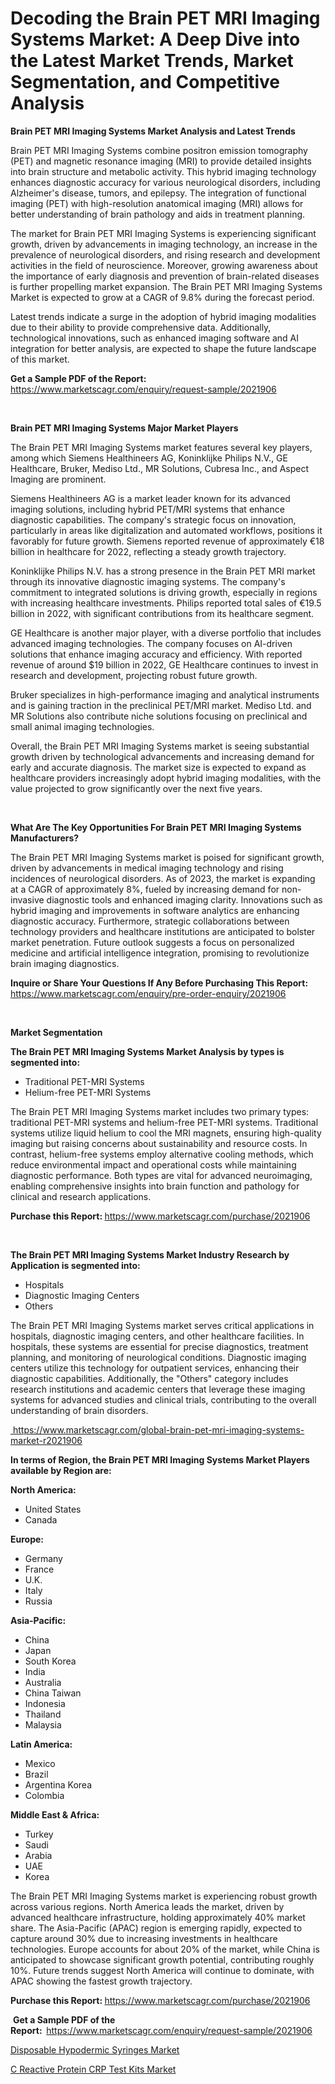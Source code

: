 <p><h1>Decoding the Brain PET MRI Imaging Systems Market: A Deep Dive into the Latest Market Trends, Market Segmentation, and Competitive Analysis</h1></p><p><strong>Brain PET MRI Imaging Systems Market Analysis and Latest Trends</strong></p>
<p><p>Brain PET MRI Imaging Systems combine positron emission tomography (PET) and magnetic resonance imaging (MRI) to provide detailed insights into brain structure and metabolic activity. This hybrid imaging technology enhances diagnostic accuracy for various neurological disorders, including Alzheimer's disease, tumors, and epilepsy. The integration of functional imaging (PET) with high-resolution anatomical imaging (MRI) allows for better understanding of brain pathology and aids in treatment planning.</p><p>The market for Brain PET MRI Imaging Systems is experiencing significant growth, driven by advancements in imaging technology, an increase in the prevalence of neurological disorders, and rising research and development activities in the field of neuroscience. Moreover, growing awareness about the importance of early diagnosis and prevention of brain-related diseases is further propelling market expansion. The Brain PET MRI Imaging Systems Market is expected to grow at a CAGR of 9.8% during the forecast period. </p><p>Latest trends indicate a surge in the adoption of hybrid imaging modalities due to their ability to provide comprehensive data. Additionally, technological innovations, such as enhanced imaging software and AI integration for better analysis, are expected to shape the future landscape of this market.</p></p>
<p><strong>Get a Sample PDF of the Report:&nbsp;</strong> <a href="https://www.marketscagr.com/enquiry/request-sample/2021906?utm_campaign=2041&utm_medium=2&utm_source=Github&utm_content=ia&utm_term=29032025&utm_id=brain-pet-mri-imaging-systems">https://www.marketscagr.com/enquiry/request-sample/2021906</a></p>
<p>&nbsp;</p>
<p><strong>Brain PET MRI Imaging Systems Major Market Players</strong></p>
<p><p>The Brain PET MRI Imaging Systems market features several key players, among which Siemens Healthineers AG, Koninklijke Philips N.V., GE Healthcare, Bruker, Mediso Ltd., MR Solutions, Cubresa Inc., and Aspect Imaging are prominent.</p><p>Siemens Healthineers AG is a market leader known for its advanced imaging solutions, including hybrid PET/MRI systems that enhance diagnostic capabilities. The company's strategic focus on innovation, particularly in areas like digitalization and automated workflows, positions it favorably for future growth. Siemens reported revenue of approximately €18 billion in healthcare for 2022, reflecting a steady growth trajectory.</p><p>Koninklijke Philips N.V. has a strong presence in the Brain PET MRI market through its innovative diagnostic imaging systems. The company's commitment to integrated solutions is driving growth, especially in regions with increasing healthcare investments. Philips reported total sales of €19.5 billion in 2022, with significant contributions from its healthcare segment.</p><p>GE Healthcare is another major player, with a diverse portfolio that includes advanced imaging technologies. The company focuses on AI-driven solutions that enhance imaging accuracy and efficiency. With reported revenue of around $19 billion in 2022, GE Healthcare continues to invest in research and development, projecting robust future growth.</p><p>Bruker specializes in high-performance imaging and analytical instruments and is gaining traction in the preclinical PET/MRI market. Mediso Ltd. and MR Solutions also contribute niche solutions focusing on preclinical and small animal imaging technologies.</p><p>Overall, the Brain PET MRI Imaging Systems market is seeing substantial growth driven by technological advancements and increasing demand for early and accurate diagnosis. The market size is expected to expand as healthcare providers increasingly adopt hybrid imaging modalities, with the value projected to grow significantly over the next five years.</p></p>
<p>&nbsp;</p>
<p><strong>What Are The Key Opportunities For Brain PET MRI Imaging Systems Manufacturers?</strong></p>
<p><p>The Brain PET MRI Imaging Systems market is poised for significant growth, driven by advancements in medical imaging technology and rising incidences of neurological disorders. As of 2023, the market is expanding at a CAGR of approximately 8%, fueled by increasing demand for non-invasive diagnostic tools and enhanced imaging clarity. Innovations such as hybrid imaging and improvements in software analytics are enhancing diagnostic accuracy. Furthermore, strategic collaborations between technology providers and healthcare institutions are anticipated to bolster market penetration. Future outlook suggests a focus on personalized medicine and artificial intelligence integration, promising to revolutionize brain imaging diagnostics.</p></p>
<p><strong>Inquire or Share Your Questions If Any Before Purchasing This Report:</strong> <a href="https://www.marketscagr.com/enquiry/pre-order-enquiry/2021906?utm_campaign=2041&utm_medium=2&utm_source=Github&utm_content=ia&utm_term=29032025&utm_id=brain-pet-mri-imaging-systems">https://www.marketscagr.com/enquiry/pre-order-enquiry/2021906</a></p>
<p>&nbsp;</p>
<p><strong>Market Segmentation</strong></p>
<p><strong>The Brain PET MRI Imaging Systems Market Analysis by types is segmented into:</strong></p>
<p><ul><li>Traditional PET-MRI Systems</li><li>Helium-free PET-MRI Systems</li></ul></p>
<p><p>The Brain PET MRI Imaging Systems market includes two primary types: traditional PET-MRI systems and helium-free PET-MRI systems. Traditional systems utilize liquid helium to cool the MRI magnets, ensuring high-quality imaging but raising concerns about sustainability and resource costs. In contrast, helium-free systems employ alternative cooling methods, which reduce environmental impact and operational costs while maintaining diagnostic performance. Both types are vital for advanced neuroimaging, enabling comprehensive insights into brain function and pathology for clinical and research applications.</p></p>
<p><strong>Purchase this Report:&nbsp;</strong><a href="https://www.marketscagr.com/purchase/2021906?utm_campaign=2041&utm_medium=2&utm_source=Github&utm_content=ia&utm_term=29032025&utm_id=brain-pet-mri-imaging-systems">https://www.marketscagr.com/purchase/2021906</a></p>
<p>&nbsp;</p>
<p><strong>The Brain PET MRI Imaging Systems Market Industry Research by Application is segmented into:</strong></p>
<p><ul><li>Hospitals</li><li>Diagnostic Imaging Centers</li><li>Others</li></ul></p>
<p><p>The Brain PET MRI Imaging Systems market serves critical applications in hospitals, diagnostic imaging centers, and other healthcare facilities. In hospitals, these systems are essential for precise diagnostics, treatment planning, and monitoring of neurological conditions. Diagnostic imaging centers utilize this technology for outpatient services, enhancing their diagnostic capabilities. Additionally, the "Others" category includes research institutions and academic centers that leverage these imaging systems for advanced studies and clinical trials, contributing to the overall understanding of brain disorders.</p></p>
<p><a href="https://www.marketscagr.com/global-brain-pet-mri-imaging-systems-market-r2021906?utm_campaign=2041&utm_medium=2&utm_source=Github&utm_content=ia&utm_term=29032025&utm_id=brain-pet-mri-imaging-systems">&nbsp;https://www.marketscagr.com/global-brain-pet-mri-imaging-systems-market-r2021906</a></p>
<p><strong>In terms of Region, the Brain PET MRI Imaging Systems Market Players available by Region are:</strong></p>
<p>
    <p> <strong> North America: </strong>
        <ul>
            <li>United States</li>
            <li>Canada</li>
        </ul>
        </p> 
    <p> <strong> Europe: </strong>
        <ul>
            <li>Germany</li>
            <li>France</li>
            <li>U.K.</li>
            <li>Italy</li>
            <li>Russia</li>
        </ul>
        </p> 
    <p> <strong> Asia-Pacific: </strong>
        <ul>
            <li>China</li>
            <li>Japan</li>
            <li>South Korea</li>
            <li>India</li>
            <li>Australia</li>
            <li>China Taiwan</li>
            <li>Indonesia</li>
            <li>Thailand</li>
            <li>Malaysia</li>
        </ul>
        </p> 
    <p> <strong> Latin America: </strong>
        <ul>
            <li>Mexico</li>
            <li>Brazil</li>
            <li>Argentina Korea</li>
            <li>Colombia</li>
        </ul>
        </p> 
    <p> <strong> Middle East & Africa: </strong>
        <ul>
            <li>Turkey</li>
            <li>Saudi</li>
            <li>Arabia</li>
            <li>UAE</li>
            <li>Korea</li>
        </ul>
    </p>
    </p>
<p><p>The Brain PET MRI Imaging Systems market is experiencing robust growth across various regions. North America leads the market, driven by advanced healthcare infrastructure, holding approximately 40% market share. The Asia-Pacific (APAC) region is emerging rapidly, expected to capture around 30% due to increasing investments in healthcare technologies. Europe accounts for about 20% of the market, while China is anticipated to showcase significant growth potential, contributing roughly 10%. Future trends suggest North America will continue to dominate, with APAC showing the fastest growth trajectory.</p></p>
<p><strong>Purchase this Report: </strong><a href="https://www.marketscagr.com/purchase/2021906?utm_campaign=2041&utm_medium=2&utm_source=Github&utm_content=ia&utm_term=29032025&utm_id=brain-pet-mri-imaging-systems">https://www.marketscagr.com/purchase/2021906</a></p>
<p>&nbsp;<strong>Get a Sample PDF of the Report:&nbsp;&nbsp;</strong><a href="https://www.marketscagr.com/enquiry/request-sample/2021906?utm_campaign=2041&utm_medium=2&utm_source=Github&utm_content=ia&utm_term=29032025&utm_id=brain-pet-mri-imaging-systems">https://www.marketscagr.com/enquiry/request-sample/2021906</a></p>
<p><strong></strong></p>
<p><p><a href="https://github.com/merzafairy04/Market-Research-Report-List-1/blob/main/disposable-hypodermic-syringes-market.md?utm_campaign=2041&utm_medium=2&utm_source=Github&utm_content=ia&utm_term=29032025&utm_id=brain-pet-mri-imaging-systems">Disposable Hypodermic Syringes Market</a></p><p><a href="https://github.com/ashepherd82/Market-Research-Report-List-7/blob/main/c-reactive-protein-crp-test-kits-market.md?utm_campaign=2041&utm_medium=2&utm_source=Github&utm_content=ia&utm_term=29032025&utm_id=brain-pet-mri-imaging-systems">C Reactive Protein CRP Test Kits Market</a></p></p>